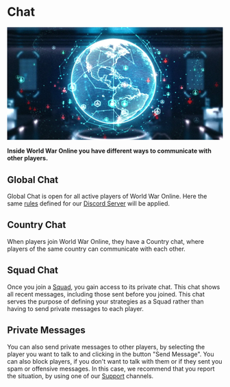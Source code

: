 # Chat

![Available Chats](../assets/images/header_chat.webp "Chat")

**Inside World War Online you have different ways to communicate with other players.**

## Global Chat

Global Chat is open for all active players of World War Online. Here the same
[rules](../legal/discord-chat.md) defined for our
[Discord Server](https://discordapp.com/invite/AEcggZh) will be applied.

## Country Chat

When players join World War Online, they have a Country chat, where players of the same country can
communicate with each other.

## Squad Chat

Once you join a [Squad](squads.md), you gain access to its private chat. This chat shows all recent
messages, including those sent before you joined. This chat serves the purpose of defining your
strategies as a Squad rather than having to send private messages to each player.

## Private Messages

You can also send private messages to other players, by selecting the player you want to talk to and
clicking in the button "Send Message". You can also block players, if you don't want to talk with
them or if they sent you spam or offensive messages. In this case, we recommend that you report the
situation, by using one of our [Support](/support) channels.

